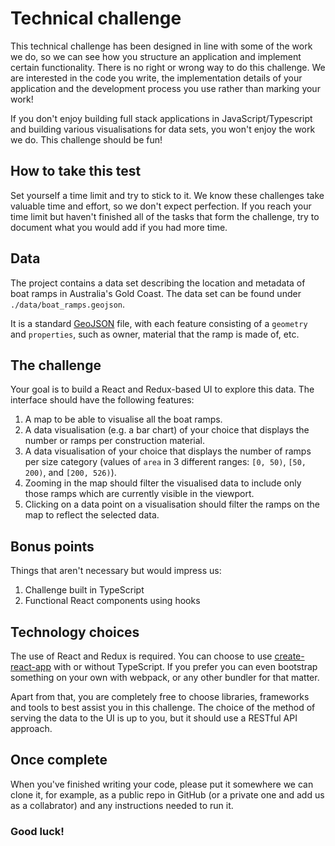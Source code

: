 # Technical challenge

This technical challenge has been designed in line with some of the work we do, so we can see how you structure an application and implement certain functionality. There is no right or wrong way to do this challenge. We are interested in the code you write, the implementation details of your application and the development process you use rather than marking your work!

If you don't enjoy building full stack applications in JavaScript/Typescript and building various visualisations for data sets, you won't enjoy the work we do. This challenge should be fun!

## How to take this test

Set yourself a time limit and try to stick to it. We know these challenges take valuable time and effort, so we don't expect perfection. If you reach your time limit but haven't finished all of the tasks that form the challenge, try to document what you would add if you had more time.

## Data

The project contains a data set describing the location and metadata of boat ramps in Australia's Gold Coast. The data set can be found under `./data/boat_ramps.geojson`.

It is a standard [GeoJSON](http://geojson.org/) file, with each feature consisting of a `geometry` and `properties`, such as owner, material that the ramp is made of, etc.

## The challenge

Your goal is to build a React and Redux-based UI to explore this data. The interface should have the following features:

1. A map to be able to visualise all the boat ramps.
2. A data visualisation (e.g. a bar chart) of your choice that displays the number or ramps per construction material.
3. A data visualisation of your choice that displays the number of ramps per size category (values of `area` in 3 different ranges: `[0, 50)`, `[50, 200)`, and `[200, 526)`).
4. Zooming in the map should filter the visualised data to include only those ramps which are currently visible in the viewport.
5. Clicking on a data point on a visualisation should filter the ramps on the map to reflect the selected data.

## Bonus points

Things that aren't necessary but would impress us:

1. Challenge built in TypeScript
2. Functional React components using hooks

## Technology choices

The use of React and Redux is required. You can choose to use [create-react-app](https://github.com/facebook/create-react-app) with or without TypeScript. If you prefer you can even bootstrap something on your own with webpack, or any other bundler for that matter.

Apart from that, you are completely free to choose libraries, frameworks and tools to best assist you in this challenge. The choice of the method of serving the data to the UI is up to you, but it should use a RESTful API approach.

## Once complete

When you've finished writing your code, please put it somewhere we can clone it, for example, as a public repo in GitHub (or a private one and add us as a collabrator) and any instructions needed to run it.

### Good luck!
